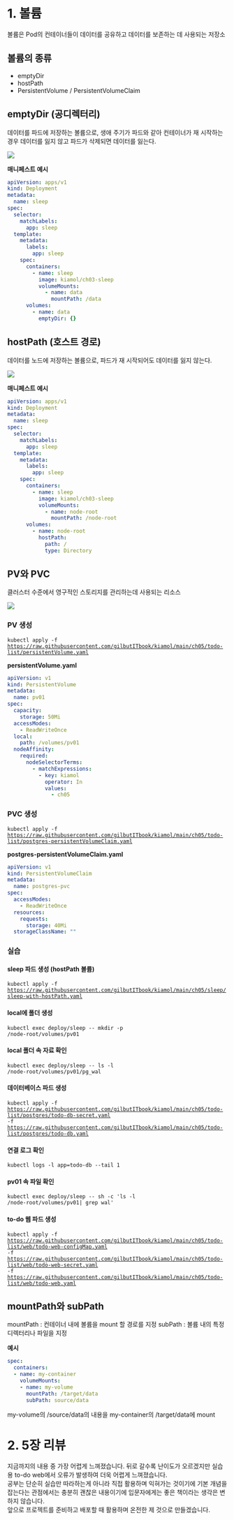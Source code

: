 # **1. 볼륨**
볼륨은 Pod의 컨테이너들이 데이터를 공유하고 데이터를 보존하는 데 사용되는 저장소

## 볼륨의 종류
- emptyDir
- hostPath
- PersistentVolume / PersistentVolumeClaim

## emptyDir (공디렉터리)
데이터를 파드에 저장하는 볼륨으로, 생애 주기가 파드와 같아 컨테이너가 재 시작하는 경우 데이터를 잃지 않고 파드가 삭제되면 데이터를 잃는다.


<img src="Pasted image 20231126193347.png">

**매니페스트 예시**
```yaml
apiVersion: apps/v1
kind: Deployment
metadata:
  name: sleep
spec:
  selector:
    matchLabels:
      app: sleep
  template:
    metadata:
      labels:
        app: sleep
    spec:
      containers:
        - name: sleep
          image: kiamol/ch03-sleep
          volumeMounts:
            - name: data
              mountPath: /data
      volumes:
        - name: data
          emptyDir: {}
```

## hostPath (호스트 경로)
데이터를 노드에 저장하는 볼륨으로, 파드가 재 시작되어도 데이터를 잃지 않는다.   

<img src="Pasted image 20231126193451.png">

**매니페스트 예시**
```yaml
apiVersion: apps/v1
kind: Deployment
metadata:
  name: sleep
spec:
  selector:
    matchLabels:
      app: sleep
  template:
    metadata:
      labels:
        app: sleep
    spec:
      containers:
        - name: sleep
          image: kiamol/ch03-sleep
          volumeMounts:
            - name: node-root
              mountPath: /node-root
      volumes:
        - name: node-root
          hostPath:
            path: /
            type: Directory
```

## PV와 PVC
클러스터 수준에서 영구적인 스토리지를 관리하는데 사용되는 리소스

<img src="Pasted image 20231126212934.png">

### PV 생성
<code>kubectl apply -f https://raw.githubusercontent.com/gilbutITbook/kiamol/main/ch05/todo-list/persistentVolume.yaml</code>

**persistentVolume.yaml**
```yaml
apiVersion: v1
kind: PersistentVolume
metadata:
  name: pv01
spec:
  capacity:
    storage: 50Mi
  accessModes:
    - ReadWriteOnce
  local:
    path: /volumes/pv01 
  nodeAffinity:
    required:
      nodeSelectorTerms:
        - matchExpressions:
          - key: kiamol
            operator: In
            values:
              - ch05
```

### PVC 생성
<code>kubectl apply -f https://raw.githubusercontent.com/gilbutITbook/kiamol/main/ch05/todo-list/postgres-persistentVolumeClaim.yaml</code>

**postgres-persistentVolumeClaim.yaml**
```yaml
apiVersion: v1
kind: PersistentVolumeClaim
metadata:
  name: postgres-pvc
spec:
  accessModes:
    - ReadWriteOnce
  resources:
    requests:
      storage: 40Mi
  storageClassName: ""
```
### 실습
#### sleep 파드 생성 (hostPath 볼륨)
<code>kubectl apply -f https://raw.githubusercontent.com/gilbutITbook/kiamol/main/ch05/sleep/sleep-with-hostPath.yaml</code>

#### local에 폴더 생성
<code>kubectl exec deploy/sleep -- mkdir -p /node-root/volumes/pv01</code>

#### local 폴더 속 자료 확인
<code>kubectl exec deploy/sleep -- ls -l /node-root/volumes/pv01/pg_wal</code>

#### 데이터베이스 파드 생성
<code>kubectl apply -f https://raw.githubusercontent.com/gilbutITbook/kiamol/main/ch05/todo-list/postgres/todo-db-secret.yaml -f https://raw.githubusercontent.com/gilbutITbook/kiamol/main/ch05/todo-list/postgres/todo-db.yaml</code>

#### 연결 로그 확인
<code>kubectl logs -l app=todo-db --tail 1</code>

#### pv01 속 파일 확인
<code>kubectl exec deploy/sleep -- sh -c 'ls -l /node-root/volumes/pv01| grep wal'</code>

#### to-do 웹 파드 생성
<code>kubectl apply -f https://raw.githubusercontent.com/gilbutITbook/kiamol/main/ch05/todo-list/web/todo-web-configMap.yaml -f https://raw.githubusercontent.com/gilbutITbook/kiamol/main/ch05/todo-list/web/todo-web-secret.yaml -f https://raw.githubusercontent.com/gilbutITbook/kiamol/main/ch05/todo-list/web/todo-web.yaml</code>


## mountPath와 subPath

mountPath : 컨테이너 내에 볼륨을 mount 할 경로를 지정
subPath : 볼륨 내의 특정 디렉터리나 파일을 지정

**예시**
```yaml
spec:
  containers:
  - name: my-container
    volumeMounts:
    - name: my-volume
      mountPath: /target/data
      subPath: source/data
```
my-volume의 /source/data의 내용을 my-container의 /target/data에 mount

# **2. 5장 리뷰**
지금까지의 내용 중 가장 어렵게 느껴졌습니다.
뒤로 갈수록 난이도가 오르겠지만 실습용 to-do web에서 오류가 발생하여 더욱 어렵게 느껴졌습니다.   
공부는 단순히 실습만 따라하는게 아니라 직접 활용하며 익혀가는 것이기에 기본 개념을 잡는다는 관점에서는 충분히 괜찮은 내용이기에 입문자에게는 좋은 책이라는 생각은 변하지 않습니다.   
앞으로 프로젝트를 준비하고 배포할 때 활용하며 온전한 제 것으로 만들겠습니다.   